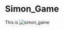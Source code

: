# Simon_Game

This is ![simon_game](https://user-images.githubusercontent.com/93462519/156970157-7b0d2906-38ba-4d3d-8f76-29bc03195a7a.gif)
